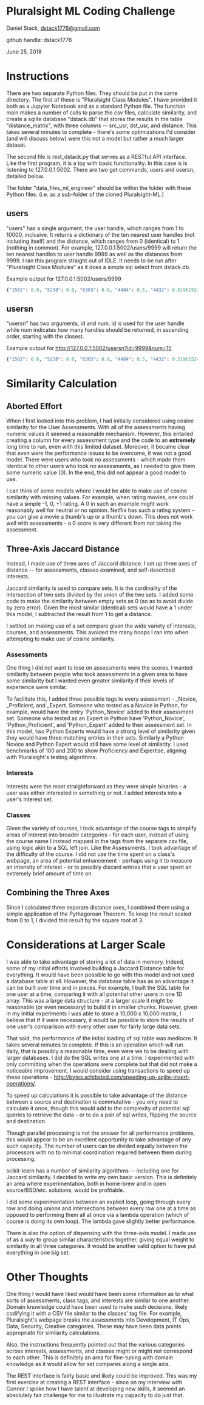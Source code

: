 # Pluralsight ML Coding Challenge
Daniel Stack, dstack1776@gmail.com 

github handle: dstack1776

June 25, 2018

# Instructions

There are two separate Python files. They should be put in the same directory. The first of these is "Pluralsight Class Modules". I have provided it both as a Jupyter Notebook and as a standard Python file. The function main makes a number of calls to parse the csv files, calculate similarity, and create a sqlite database "dstack.db" that stores the results in the table "distance\_matrix", with three columns -- src\_usr, dst\_usr, and distance. This takes several minutes to complete - there's some optimizations I'd consider (and will discuss below) were this not a model but rather a much larger dataset.

The second file is rest\_dstack.py that serves as a RESTful API interface. Like the first program, it is a toy with basic functionality. In this case is is listening to 127.0.0.1:5002. There are two get commands, users and usersn, detailed below.

The folder "data\_files\_ml\_engineer" should be within the folder with these Python files. (i.e. as a sub-folder of the cloned Pluralsight-ML.)

## users
"users" has a single argument, the user handle, which ranges from 1 to 10000, inclusive. It returns a dictionary of the ten nearest user handles (not including itself) and the distance, which ranges from 0 (identical) to 1 (nothing in common). For example, 127.0.0.1:5002/users/9999 will return the ten nearest handles to user handle 9999 as well as the distances from 9999. I ran this program straight out of IDLE. It needs to be run after "Pluralsight Class Modules" as it does a simple sql select from dstack.db.

Example output for 127.0.0.1:5002/users/9999

```python
{"1562": 0.0, "5238": 0.0, "6303": 0.0, "4484": 0.5, "4432": 0.5196152422706632, "906": 0.5204164998665332, "2200": 0.5443310539518175, "3605": 0.5446711546122731, "5071": 0.5608545472127794, "453": 0.5773502691896258}
```

## usersn
"usersn" has two arguments, id and num. id is used for the user handle while num indicates how many handles should be returned, in ascending order, starting with the closest.

Example output for http://127.0.0.1:5002/usersn?id=9999&num=15
```python
{"1562": 0.0, "5238": 0.0, "6303": 0.0, "4484": 0.5, "4432": 0.5196152422706632, "906": 0.5204164998665332, "2200": 0.5443310539518175, "3605": 0.5446711546122731, "5071": 0.5608545472127794, "453": 0.5773502691896258, "637": 0.5773502691896258, "2754": 0.5773502691896258, "5411": 0.5773502691896258, "6188": 0.5773502691896258, "7688": 0.5773502691896258}
```


# Similarity Calculation
## Aborted Effort
When I first looked into this problem, I had initially considered using cosine similarity for the User Assessments. With all of the assessments having numeric values it seemed a reasonable mechanism. However, this entailed creating a column for every assessment type and the code to an **extremely** long time to run, even with this limited dataset. Moreover, it became clear that even were the performance issues to be overcome, it was not a good model. There were users who took no assessments - which made them identical to other users who took no assessments, as I needed to give them some numeric value (0). In the end, this did not appear a good model to use.

I can think of some models where I would be able to make use of cosine similarity with missing values. For example, when rating movies, one could have a simple -1, 0, +1 rating. A 0 in such an example might work reasonably well for neutral or no opinion. Netflix has such a rating system - you can give a movie a thumb's up or a thumb's down. This does not work well with assessments - a 0 score is very different from not taking the assessment.

## Three-Axis Jaccard Distance
Instead, I made use of three axes of Jaccard distance. I set up three axes of distance -- for assessments, classes examined, and self-described interests.

Jaccard similarity is used to compare sets. It is the cardinality of the intersection of two sets divided by the union of the two sets. I added some code to make the similarity between empty sets as 0 (so as to avoid divide by zero error). Given the most similar (identical) sets would have a 1 under this model, I subtracted the result from 1 to get a distance.

I settled on making use of a set compare given the wide variety of interests, courses, and assessments. This avoided the many hoops I ran into when attempting to make use of cosine similarity.

### Assessments
One thing I did not want to lose on assessments were the scores. I wanted similarity between people who took assessments in a given area to have some similarity but I wanted even greater similarity if their levels of experience were similar. 

To facilitate this, I added three possible tags to every assessment - \_Novice, \_Proficient, and \_Expert. Someone who tested as a Novice in Python, for example, would have the entry 'Python\_Novice' added to their assessment set. Someone who tested as an Expert in Python have 'Python\_Novice', 'Python\_Proficient', and 'Python\_Expert' added to their assessment set. In this model, two Python Experts would have a strong level of similarity given they would have three matching entries in their sets. Similarly a Python Novice and Python Expert would still have some level of similarity. I used benchmarks of 100 and 200 to show Proficiency and Expertise, aligning with Pluralsight's testing algorithms.

### Interests
Interests were the most straightforward as they were simple binaries - a user was either interested in something or not. I added interests into a user's Interest set.

### Classes
Given the variety of courses, I took advantage of the course tags to simplify areas of interest into broader categories - for each user, instead of using the course name I instead mapped in the tags from the separate csv file, using logic akin to a SQL left join. Like the Assessments, I took advantage of the difficulty of the course. I did not use the time spent on a class's webpage, an area of potential enhancement - perhaps using it to measure an intensity of interest - or to possibly discard entries that a user spent an extremely brief amount of time on.

## Combining the Three Axes
Since I calculated three separate distance axes, I combined them using a simple application of the Pythagorean Theorem. To keep the result scaled from 0 to 1, I divided this result by the square root of 3. 


# Considerations at Larger Scale

I was able to take advantage of storing a lot of data in memory. Indeed, some of my initial efforts involved building a Jaccard Distance table for everything. It would have been possible to go with this model and not used a database table at all. However, the database table has as an advantage it can be built over time and in pieces. For example, I built the SQL table for one user at a time, comparing it with all potential other users in one 1D array. This was a large data structure - at a larger scale it might be reasonable (or even necessary) to build it in smaller chunks. However, given in my initial experiments I was able to store a 10,000 x 10,000 matrix, I believe that if it were necessary, it would be possible to store the results of one user's comparison with every other user for fairly large data sets.

That said, the performance of the initial loading of sql table was mediocre. It takes several minutes to complete. If this is an operation which will run daily, that is possibly a reasonable time, even were we to be dealing with larger databases. I did do the SQL writes one at a time. I experimented with only committing when the operations were complete but that did not make a noticeable improvement. I would consider using transactions to speed up these operations - http://bytes.schibsted.com/speeding-up-sqlite-insert-operations/.

To speed up calculations it is possible to take advantage of the distance between a source and destination is commutative - you only need to calculate it once, though this would add to the complexity of potential sql queries to retrieve the data - or to do a pair of sql writes, flipping the source and destination. 

Though parallel processing is not the answer for all performance problems, this would appear to be an excellent opportunity to take advantage of any such capacity. The number of users can be divided equally between the  processors with no to minimal coordination required between them during processing.

scikit-learn has a number of similarity algorithms -- including one for Jaccard similarity. I decided to write my own basic version. This is definitely an area where experimentation, both in home-brew and in open source/BSD/etc. solutions, would be profitable.

I did some experimentation between an explicit loop, going through every row and doing unions and intersections between every row one at a time as opposed to performing them all at once via a lambda operation (which of course is doing its own loop). The lambda gave slightly better performance.

There is also the option of dispensing with the three-axis model. I made use of as a way to group similar characteristics together, giving equal weight to similarity in all three categories. It would be another valid option to have put everything in one big set.

# Other Thoughts

One thing I would have liked would have been some information as to what sorts of assessments, class tags, and interests are similar to one another. Domain knowledge could have been used to make such decisions, likely codifying it with a CSV file similar to the classes' tag file.  For example, Pluralsight's webpage breaks the assessments into Development, IT Ops, Data, Security, Creative categories. These may have been data points appropriate for similarity calculations.

Also, the instructions frequently pointed out that the various categories across interests, assessments, and classes might or might not correspond to each other. This is definitely an area for fine-tuning with domain knowledge as it would allow for set compares along a single axis. 

The REST interface is fairly basic and likely could be improved. This was my first exercise at creating a REST interface - since on my interview with Connor I spoke how I have talent at developing new skills, it seemed an absolutely fair challenge for me to illustrate my capacity to do just that.